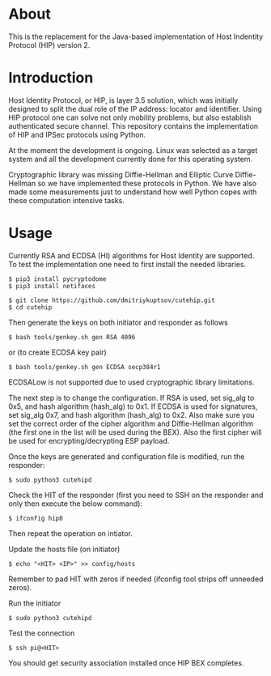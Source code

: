 # About

This is the replacement for the Java-based implementation of Host Indentity Protocol (HIP) version 2.


# Introduction

Host Identity Protocol, or HIP, is layer 3.5 solution,
which was initially designed to split the dual role of the IP address: 
locator and identifier. Using HIP protocol one can solve not
only mobility problems, but also establish authenticated secure
channel. This repository contains the implementation of HIP and 
IPSec protocols using Python.

At the moment the development is ongoing. Linux was selected as a target system and all the 
development currently done for this operating system.

Cryptographic library was missing Diffie-Hellman and Elliptic Curve Diffie-Hellman so we 
have implemented these protocols in Python. We have also made some measurements just to
understand how well Python copes with these computation intensive tasks.

# Usage

Currently RSA and ECDSA (HI) algorithms for Host Identity are supported. To test the implementation one
need to first install the needed libraries.

```
$ pip3 install pycryptodome
$ pip3 install netifaces
```

```
$ git clone https://github.com/dmitriykuptsov/cutehip.git
$ cd cutehip
```

Then generate the keys on both initiator and responder as follows

```
$ bash tools/genkey.sh gen RSA 4096
```

or (to create ECDSA key pair)
```
$ bash tools/genkey.sh gen ECDSA secp384r1
```

ECDSALow is not supported due to used cryptographic library limitations.

The next step is to change the configuration. If RSA is used, set sig_alg to 0x5, and hash 
algorithm (hash_alg) to 0x1. If ECDSA is used for signatures, set sig_alg 0x7, and hash
algorithm (hash_alg) to 0x2. Also make sure you set the correct order of the cipher algorithm
and Diffie-Hellman algorithm (the first one in the list will be used during the BEX). Also 
the first cipher will be used for encrypting/decrypting ESP payload.

Once the keys are generated and configuration file is modified, run the responder:

```
$ sudo python3 cutehipd
```

Check the HIT of the responder (first you need to SSH on the responder and only then execute the below command):

```
$ ifconfig hip0
```

Then repeat the operation on intiator.

Update the hosts file (on initiator)
```
$ echo "<HIT> <IP>" >> config/hosts
```

Remember to pad HIT with zeros if needed (ifconfig tool strips off unneeded zeros).

Run the initiator
```
$ sudo python3 cutehipd
```

Test the connection
```
$ ssh pi@<HIT>
```

You should get security association installed once HIP BEX completes.